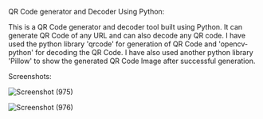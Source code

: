 QR Code generator and Decoder Using Python:

This is a QR Code generator and decoder tool built using Python. It can generate QR Code of any URL and can also decode any QR code.
I have used the python library 'qrcode' for generation of QR Code and 'opencv-python' for decoding the QR Code. 
I have also used another python library 'Pillow' to show the generated QR Code Image after successful generation.

Screenshots:


![Screenshot (975)](https://github.com/DebajyotiTalukder2001/Mcet-Repo/assets/136104351/f17080f1-1720-4932-a487-b4daba54d67d)


![Screenshot (976)](https://github.com/DebajyotiTalukder2001/Mcet-Repo/assets/136104351/1b470ddf-391d-455f-87d8-fd67881a739a)
